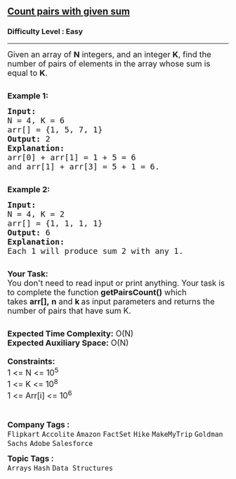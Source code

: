 <h2><a href="https://practice.geeksforgeeks.org/problems/count-pairs-with-given-sum5022/1?page=2&sortBy=submissions">Count pairs with given sum</a></h2><h3>Difficulty Level : Easy</h3><hr><div class="problems_problem_content__Xm_eO"><p><span style="font-size:18px">Given an array&nbsp;of <strong>N</strong> integers, and an integer&nbsp;<strong>K</strong>, find the number of pairs of elements&nbsp;in the array whose sum is equal to <strong>K</strong>.</span></p>

<p><br>
<span style="font-size:18px"><strong>Example 1:</strong></span></p>

<pre><span style="font-size:18px"><strong>Input:
</strong>N = 4, K = 6
arr[] = {1,&nbsp;5,&nbsp;7, 1}
<strong>Output:</strong> 2
<strong>Explanation:</strong> 
arr[0] + arr[1] = 1 + 5 = 6 
and arr[1] + arr[3] = 5 + 1 = 6.
</span></pre>

<p><br>
<span style="font-size:18px"><strong>Example 2:</strong></span></p>

<pre><span style="font-size:18px"><strong>Input:
</strong>N = 4, K = 2
arr[] = {1, 1, 1, 1}
<strong>Output:</strong> 6
<strong>Explanation:</strong>&nbsp;
Each 1 will produce sum 2 with any 1.</span></pre>

<p><br>
<span style="font-size:18px"><strong>Your Task:</strong><br>
You don't need to read input or print anything. Your task is to complete the function&nbsp;<strong>getPairsCount()</strong>&nbsp;which takes&nbsp;<strong>arr[],</strong>&nbsp;<strong>n</strong>&nbsp;and&nbsp;<strong>k&nbsp;</strong>as input parameters and returns the number of pairs that have sum K.</span></p>

<p><br>
<span style="font-size:18px"><strong>Expected Time Complexity:</strong>&nbsp;O(N)<br>
<strong>Expected Auxiliary Space:</strong>&nbsp;O(N)<br>
<br>
<strong>Constraints:</strong><br>
1 &lt;= N &lt;= 10<sup>5</sup><br>
1 &lt;= K &lt;= 10<sup>8</sup><br>
1 &lt;= Arr[i] &lt;= 10<sup>6</sup></span></p>

<p>&nbsp;</p>
</div><p><span style=font-size:18px><strong>Company Tags : </strong><br><code>Flipkart</code>&nbsp;<code>Accolite</code>&nbsp;<code>Amazon</code>&nbsp;<code>FactSet</code>&nbsp;<code>Hike</code>&nbsp;<code>MakeMyTrip</code>&nbsp;<code>Goldman Sachs</code>&nbsp;<code>Adobe</code>&nbsp;<code>Salesforce</code>&nbsp;<br><p><span style=font-size:18px><strong>Topic Tags : </strong><br><code>Arrays</code>&nbsp;<code>Hash</code>&nbsp;<code>Data Structures</code>&nbsp;